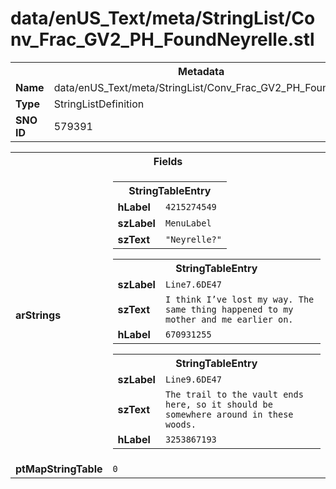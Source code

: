 <h1>data/enUS_Text/meta/StringList/Conv_Frac_GV2_PH_FoundNeyrelle.stl</h1><table><tr><th colspan="100%">Metadata</th></tr><tr><td><b>Name</b></td><td>data/enUS_Text/meta/StringList/Conv_Frac_GV2_PH_FoundNeyrelle.stl</td></tr><tr><td><b>Type</b></td><td>StringListDefinition</td></tr><tr><td><b>SNO ID</b></td><td>579391</td></tr></table>

<table><tr><th colspan="100%">Fields</th></tr><tr><td><b>arStrings</b></td><td><table><tr><th colspan="100%">StringTableEntry</th></tr><tr><td><b>hLabel</b></td><td><code>4215274549</code></td></tr><tr><td><b>szLabel</b></td><td><code>MenuLabel</code></td></tr><tr><td><b>szText</b></td><td><code>"Neyrelle?"</code></td></tr></table>


<table><tr><th colspan="100%">StringTableEntry</th></tr><tr><td><b>szLabel</b></td><td><code>Line7.6DE47</code></td></tr><tr><td><b>szText</b></td><td><code>I think I’ve lost my way. The same thing happened to my mother and me earlier on.</code></td></tr><tr><td><b>hLabel</b></td><td><code>670931255</code></td></tr></table>


<table><tr><th colspan="100%">StringTableEntry</th></tr><tr><td><b>szLabel</b></td><td><code>Line9.6DE47</code></td></tr><tr><td><b>szText</b></td><td><code>The trail to the vault ends here, so it should be somewhere around in these woods.</code></td></tr><tr><td><b>hLabel</b></td><td><code>3253867193</code></td></tr></table>


</td></tr><tr><td><b>ptMapStringTable</b></td><td><code>0</code></td></tr></table>


